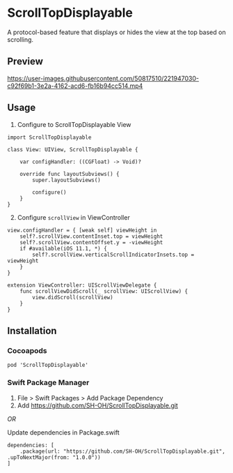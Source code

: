 # ScrollTopDisplayable

A protocol-based feature that displays or hides the view at the top based on scrolling.

## Preview

https://user-images.githubusercontent.com/50817510/221947030-c92f69b1-3e2a-4162-acd6-fb16b94cc514.mp4

## Usage

1. Configure to ScrollTopDisplayable View
```
import ScrollTopDisplayable

class View: UIView, ScrollTopDisplayable {
    
    var configHandler: ((CGFloat) -> Void)?
    
    override func layoutSubviews() {
        super.layoutSubviews()
        
        configure()
    }
}
```
2. Configure `scrollView` in ViewController
```
view.configHandler = { [weak self] viewHeight in
    self?.scrollView.contentInset.top = viewHeight
    self?.scrollView.contentOffset.y = -viewHeight
    if #available(iOS 11.1, *) {
        self?.scrollView.verticalScrollIndicatorInsets.top = viewHeight
    }
}
```
```
extension ViewController: UIScrollViewDelegate {
    func scrollViewDidScroll(_ scrollView: UIScrollView) {
        view.didScroll(scrollView)
    }
}
```

## Installation

### Cocoapods

```
pod 'ScrollTopDisplayable'
```

### Swift Package Manager

1. File > Swift Packages > Add Package Dependency
2. Add https://github.com/SH-OH/ScrollTopDisplayable.git

*OR*

Update dependencies in Package.swift

```
dependencies: [
    .package(url: "https://github.com/SH-OH/ScrollTopDisplayable.git", .upToNextMajor(from: "1.0.0"))
]
```
